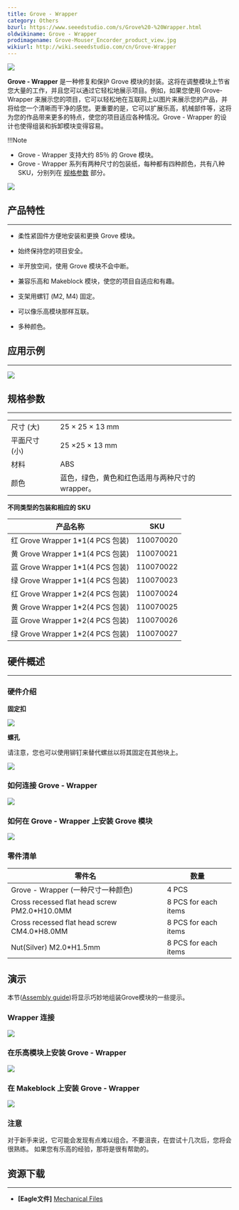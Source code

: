 ```yaml
---
title: Grove - Wrapper
category: Others
bzurl: https://www.seeedstudio.com/s/Grove%20-%20Wrapper.html
oldwikiname: Grove - Wrapper
prodimagename: Grove-Mouser_Encorder_product_view.jpg
wikiurl: http://wiki.seeedstudio.com/cn/Grove-Wrapper
---
```


![](https://github.com/SeeedDocument/Grove-Wrapper/raw/master/img/Grove-Mouser_Encorder_product_view.jpg)

**Grove - Wrapper** 是一种修复和保护 Grove 模块的封装。这将在调整模块上节省您大量的工作，并且您可以通过它轻松地展示项目。例如，如果您使用 Grove-Wrapper 来展示您的项目，它可以轻松地在互联网上以图片来展示您的产品，并将给您一个清晰而干净的感觉。更重要的是，它可以扩展乐高，机械部件等，这将为您的作品带来更多的特点，使您的项目适应各种情况。Grove - Wrapper 的设计也使得组装和拆卸模块变得容易。

!!!Note
- Grove - Wrapper 支持大约 85％ 的 Grove 模块。
- Grove - Wrapper 系列有两种尺寸的包装纸，每种都有四种颜色，共有八种SKU，分别列在 [规格参数](/Grove-Wrapper#Parts_list) 部分。

[![](https://github.com/SeeedDocument/wiki_chinese/raw/master/docs/images/click_to_buy.PNG)](https://www.seeedstudio.com/s/Grove%20-%20Wrapper.html)

##  产品特性
---
*   柔性紧固件方便地安装和更换 Grove 模块。

*   始终保持您的项目安全。

*   半开放空间，使用 Grove 模块不会中断。

*   兼容乐高和 Makeblock 模块，使您的项目自适应和有趣。

*   支架用螺钉 (M2, M4) 固定。

*   可以像乐高模块那样互联。

*   多种颜色。

##  应用示例
---
![](https://github.com/SeeedDocument/Grove-Wrapper/raw/master/img/Grove-Mouser_Encorder_application_view.jpg)

##  规格参数
---
<table>
<tr>
<td> 尺寸 (大) </td>
<td> 25 × 25 × 13 mm
</td></tr>
<tr>
<td> 平面尺寸 (小)  </td>
<td> 25 ×25 × 13 mm
</td></tr>
<tr>
<td> 材料 </td>
<td> ABS
</td></tr>
<tr>
<td> 颜色 </td>
<td> 蓝色，绿色，黄色和红色适用与两种尺寸的 wrapper。
</td></tr></table>

**不同类型的包装和相应的 SKU**

产品名称|SKU
--|---
红 Grove Wrapper 1*1(4 PCS 包装)|110070020
黄 Grove Wrapper 1*1(4 PCS 包装)|110070021
蓝 Grove Wrapper 1*1(4 PCS 包装)|110070022
绿 Grove Wrapper 1*1(4 PCS 包装)|110070023
红 Grove Wrapper 1*2(4 PCS 包装)|110070024
黄 Grove Wrapper 1*2(4 PCS 包装)|110070025
蓝 Grove Wrapper 1*2(4 PCS 包装)|110070026
绿 Grove Wrapper 1*2(4 PCS 包装)|110070027

##  硬件概述
---
### 硬件介绍  

**固定扣**

![](https://github.com/SeeedDocument/Grove-Wrapper/raw/master/img/Grove-Wrapper_fastener_location.jpg)

**螺孔**

请注意，您也可以使用铆钉来替代螺丝以将其固定在其他块上。

![](https://github.com/SeeedDocument/Grove-Wrapper/raw/master/img/Grove-Wrapper_screw_hole_loacation.jpg)

###   如何连接 Grove - Wrapper

![](https://github.com/SeeedDocument/Grove-Wrapper/raw/master/img/Grove-Wrapper_connection_manner.jpg)

###  如何在 Grove - Wrapper 上安装 Grove 模块

![](https://github.com/SeeedDocument/Grove-Wrapper/raw/master/img/Grove-Wrapper_steps_to_install_Grove_modules_.jpg)

###  **零件清单**

零件名|数量
--|---
Grove - Wrapper (一种尺寸一种颜色)|4 PCS
Cross recessed flat head screw PM2.0*H10.0MM|8 PCS for each items
Cross recessed flat head screw CM4.0*H8.0MM|8 PCS for each items
Nut(Silver) M2.0*H1.5mm|8 PCS for each items


##  演示

本节([Assembly guide](https://github.com/SeeedDocument/Grove-Wrapper/raw/master/res/Assembly_guide.pdf))将显示巧妙地组装Grove模块的一些提示。

###   Wrapper 连接

![](https://github.com/SeeedDocument/Grove-Wrapper/raw/master/img/Grove-Wrapper_connect_each_other.jpg)

###   在乐高模块上安装 Grove - Wrapper

![](https://github.com/SeeedDocument/Grove-Wrapper/raw/master/img/Grove-Wrapper_installed_on_Lego.jpg)

###   在 Makeblock 上安装 Grove - Wrapper

![](https://github.com/SeeedDocument/Grove-Wrapper/raw/master/img/Grove-Wrapper_installed_on_Makeblock.jpg)

###  注意

对于新手来说，它可能会发现有点难以组合。不要沮丧，在尝试十几次后，您将会很熟练。 如果您有乐高的经验，那将是很有帮助的。

##  资源下载
---
- **[Eagle文件]** [Mechanical Files](https://github.com/SeeedDocument/Grove-Wrapper/raw/master/res/Mechanical_Diagram.zip)

